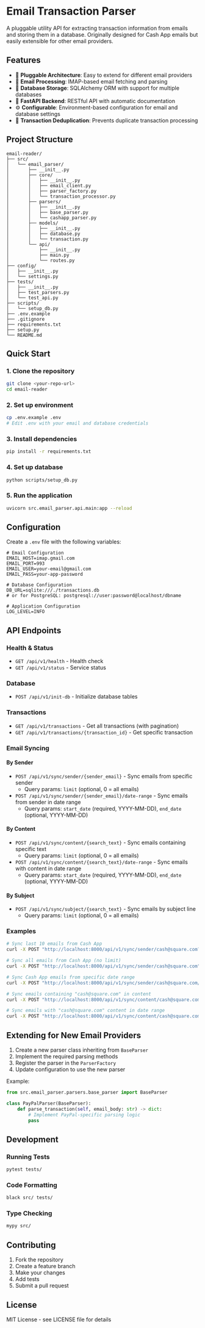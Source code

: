 # Email Transaction Parser

A pluggable utility API for extracting transaction information from emails and storing them in a database. Originally designed for Cash App emails but easily extensible for other email providers.

## Features

- 🔌 **Pluggable Architecture**: Easy to extend for different email providers
- 📧 **Email Processing**: IMAP-based email fetching and parsing
- 💾 **Database Storage**: SQLAlchemy ORM with support for multiple databases
- 🚀 **FastAPI Backend**: RESTful API with automatic documentation
- ⚙️ **Configurable**: Environment-based configuration for email and database settings
- 🔄 **Transaction Deduplication**: Prevents duplicate transaction processing

## Project Structure

```
email-reader/
├── src/
│   └── email_parser/
│       ├── __init__.py
│       ├── core/
│       │   ├── __init__.py
│       │   ├── email_client.py
│       │   ├── parser_factory.py
│       │   └── transaction_processor.py
│       ├── parsers/
│       │   ├── __init__.py
│       │   ├── base_parser.py
│       │   └── cashapp_parser.py
│       ├── models/
│       │   ├── __init__.py
│       │   ├── database.py
│       │   └── transaction.py
│       └── api/
│           ├── __init__.py
│           ├── main.py
│           └── routes.py
├── config/
│   ├── __init__.py
│   └── settings.py
├── tests/
│   ├── __init__.py
│   ├── test_parsers.py
│   └── test_api.py
├── scripts/
│   └── setup_db.py
├── .env.example
├── .gitignore
├── requirements.txt
├── setup.py
└── README.md
```

## Quick Start

### 1. Clone the repository
```bash
git clone <your-repo-url>
cd email-reader
```

### 2. Set up environment
```bash
cp .env.example .env
# Edit .env with your email and database credentials
```

### 3. Install dependencies
```bash
pip install -r requirements.txt
```

### 4. Set up database
```bash
python scripts/setup_db.py
```

### 5. Run the application
```bash
uvicorn src.email_parser.api.main:app --reload
```

## Configuration

Create a `.env` file with the following variables:

```env
# Email Configuration
EMAIL_HOST=imap.gmail.com
EMAIL_PORT=993
EMAIL_USER=your-email@gmail.com
EMAIL_PASS=your-app-password

# Database Configuration
DB_URL=sqlite:///./transactions.db
# or for PostgreSQL: postgresql://user:password@localhost/dbname

# Application Configuration
LOG_LEVEL=INFO
```

## API Endpoints

### Health & Status
- `GET /api/v1/health` - Health check
- `GET /api/v1/status` - Service status

### Database
- `POST /api/v1/init-db` - Initialize database tables

### Transactions
- `GET /api/v1/transactions` - Get all transactions (with pagination)
- `GET /api/v1/transactions/{transaction_id}` - Get specific transaction

### Email Syncing

#### By Sender
- `POST /api/v1/sync/sender/{sender_email}` - Sync emails from specific sender
  - Query params: `limit` (optional, 0 = all emails)
- `POST /api/v1/sync/sender/{sender_email}/date-range` - Sync emails from sender in date range
  - Query params: `start_date` (required, YYYY-MM-DD), `end_date` (optional, YYYY-MM-DD)

#### By Content
- `POST /api/v1/sync/content/{search_text}` - Sync emails containing specific text
  - Query params: `limit` (optional, 0 = all emails)
- `POST /api/v1/sync/content/{search_text}/date-range` - Sync emails with content in date range
  - Query params: `start_date` (required, YYYY-MM-DD), `end_date` (optional, YYYY-MM-DD)

#### By Subject
- `POST /api/v1/sync/subject/{search_text}` - Sync emails by subject line
  - Query params: `limit` (optional, 0 = all emails)

### Examples

```bash
# Sync last 10 emails from Cash App
curl -X POST "http://localhost:8000/api/v1/sync/sender/cash@square.com?limit=10"

# Sync all emails from Cash App (no limit)
curl -X POST "http://localhost:8000/api/v1/sync/sender/cash@square.com"

# Sync Cash App emails from specific date range
curl -X POST "http://localhost:8000/api/v1/sync/sender/cash@square.com/date-range?start_date=2024-01-01&end_date=2024-12-31"

# Sync emails containing "cash@square.com" in content
curl -X POST "http://localhost:8000/api/v1/sync/content/cash@square.com?limit=50"

# Sync emails with "cash@square.com" content in date range
curl -X POST "http://localhost:8000/api/v1/sync/content/cash@square.com/date-range?start_date=2024-01-01"
```

## Extending for New Email Providers

1. Create a new parser class inheriting from `BaseParser`
2. Implement the required parsing methods
3. Register the parser in the `ParserFactory`
4. Update configuration to use the new parser

Example:
```python
from src.email_parser.parsers.base_parser import BaseParser

class PayPalParser(BaseParser):
    def parse_transaction(self, email_body: str) -> dict:
        # Implement PayPal-specific parsing logic
        pass
```

## Development

### Running Tests
```bash
pytest tests/
```

### Code Formatting
```bash
black src/ tests/
```

### Type Checking
```bash
mypy src/
```

## Contributing

1. Fork the repository
2. Create a feature branch
3. Make your changes
4. Add tests
5. Submit a pull request

## License

MIT License - see LICENSE file for details
